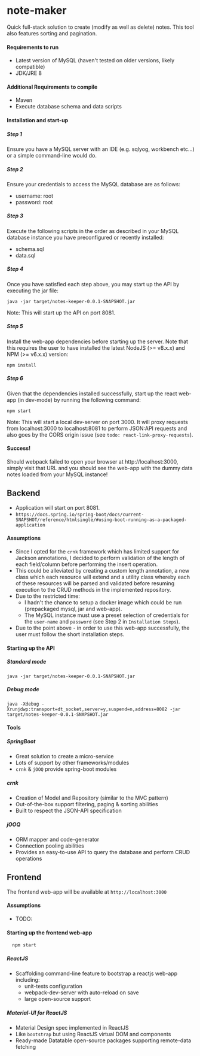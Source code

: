 # note-maker
Quick full-stack solution to create (modify as well as delete) notes.  This tool
also features sorting and pagination.

#### Requirements to run
 - Latest version of MySQL (haven't tested on older versions, likely compatible)
 - JDK/JRE 8

#### Additional Requirements to compile
 - Maven
 - Execute database schema and data scripts

#### Installation and start-up
##### Step 1
Ensure you have a MySQL server with an IDE (e.g. sqlyog, workbench etc...) or a
simple command-line would do.

##### Step 2
Ensure your credentials to access the MySQL database are as follows:
  - username: root
  - password: root

##### Step 3
Execute the following scripts in the order as described in your MySQL database
instance you have preconfigured or recently installed:
  - schema.sql
  - data.sql

##### Step 4
Once you have satisfied each step above, you may start up the API by executing
the jar file:

    java -jar target/notes-keeper-0.0.1-SNAPSHOT.jar
Note: This will start up the API on port 8081.

##### Step 5
Install the web-app dependencies before starting up the server.  Note that this
requires the user to have installed the latest NodeJS (>= v8.x.x) and NPM
(>= v6.x.x) version:

    npm install

##### Step 6
Given that the dependencies installed successfully, start up the react web-app
(in dev-mode) by running the following command:

    npm start
Note: This will start a local dev-server on port 3000.  It will proxy requests
      from localhost:3000 to localhost:8081 to perform JSON:API requests
      and also goes by the CORS origin issue (see
      `todo: react-link-proxy-requests`).

#### Success!
Should webpack failed to open your browser at http://localhost:3000,
simply visit that URL and you should see the web-app with the dummy data notes
loaded from your MySQL instance!

## Backend
 - Application will start on port 8081.
 - `https://docs.spring.io/spring-boot/docs/current-SNAPSHOT/reference/htmlsingle/#using-boot-running-as-a-packaged-application`

#### Assumptions
 - Since I opted for the `crnk` framework which has limited support for Jackson
   annotations, I decided to perform validation of the length of each
   field/column before performing the insert operation.
  - This could be alleviated by creating a custom length annotation, a new class
    which each resource will extend and a utility class whereby each of these
    resources will be parsed and validated before resuming execution to the CRUD
    methods in the implemented repository.
  - Due to the restricted time:
    - I hadn't the chance to setup a docker image which could be run
      (prepackaged mysql, jar and web-app).
    - The MySQL instance must use a preset selection of credentials for the
      `user-name` and `password` (see Step 2 in `Installation Steps`).
  - Due to the point above - in order to use this web-app successfully, the user
    must follow the short installation steps.

#### Starting up the API
##### Standard mode
    java -jar target/notes-keeper-0.0.1-SNAPSHOT.jar

##### Debug mode
    java -Xdebug -Xrunjdwp:transport=dt_socket,server=y,suspend=n,address=8082 -jar target/notes-keeper-0.0.1-SNAPSHOT.jar

#### Tools
##### SpringBoot
 - Great solution to create a micro-service
 - Lots of support by other frameworks/modules
 - `crnk` & `jOOQ` provide spring-boot modules

##### crnk
 - Creation of Model and Repository (similar to the MVC pattern)
 - Out-of-the-box support filtering, paging & sorting abilities
 - Built to respect the JSON-API specification

##### jOOQ
 - ORM mapper and code-generator
 - Connection pooling abilities
 - Provides an easy-to-use API to query the database and perform CRUD operations

## Frontend
  The frontend web-app will be available at `http://localhost:3000`

#### Assumptions
 - TODO: <frontend-assumptions>

#### Starting up the frontend web-app
      npm start

##### ReactJS
 - Scaffolding command-line feature to bootstrap a reactjs web-app including:
    - unit-tests configuration
    - webpack-dev-server with auto-reload on save
    - large open-source support

##### Material-UI for ReactJS
 - Material Design spec implemented in ReactJS
 - Like `bootstrap` but using ReactJS virtual DOM and components
 - Ready-made Datatable open-source packages supporting remote-data fetching
